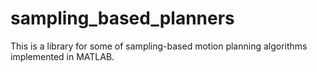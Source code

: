 # sampling_based_planners
This is a library for some of sampling-based motion planning algorithms implemented in MATLAB.
